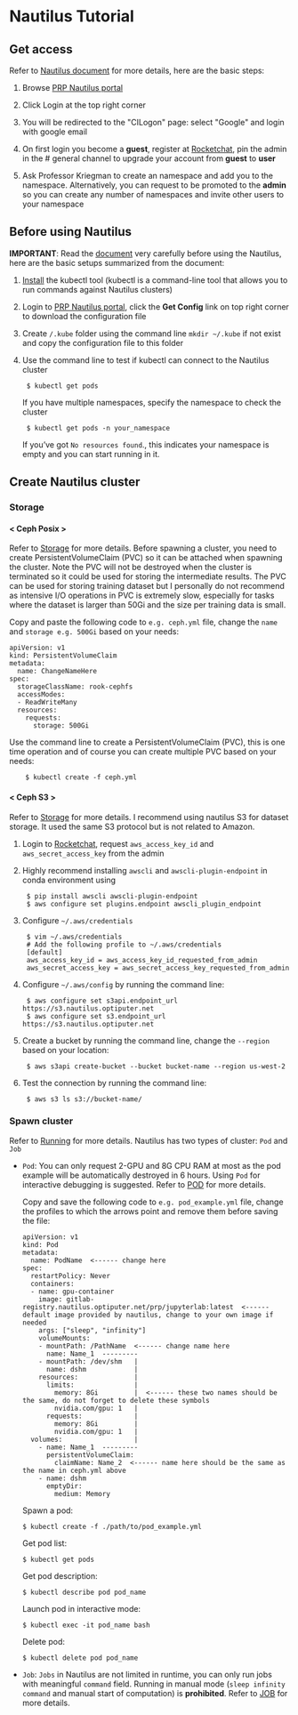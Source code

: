 # Nautilus Tutorial

## Get access
Refer to [Nautilus document](https://ucsd-prp.gitlab.io/userdocs/start/get-access/) for more details, here are the basic steps:

  1. Browse [PRP Nautilus portal](https://nautilus.optiputer.net/)
  
  2. Click Login at the top right corner
  3. You will be redirected to the "CILogon" page: select "Google" and login with google email
  4. On first login you become a **guest**, register at [Rocketchat](https://rocket.nautilus.optiputer.net/home), pin the admin in the # general channel to upgrade your account from **guest** to **user**
  5. Ask Professor Kriegman to create an namespace and add you to the namespace. Alternatively, you can request to be promoted to the **admin** so you can create any number of namespaces and invite other users to your namespace
  
## Before using Nautilus
**IMPORTANT**: Read the [document](https://ucsd-prp.gitlab.io/userdocs/start/quickstart/) very carefully before using the Nautilus, here are the basic setups summarized from the document:
  
  1. [Install](https://kubernetes.io/docs/tasks/tools/install-kubectl/) the kubectl tool (kubectl is a command-line tool that allows you to run commands against Nautilus clusters)
  2. Login to [PRP Nautilus portal](https://nautilus.optiputer.net/), click the **Get Config** link on top right corner to download the configuration file
  3. Create `/.kube` folder using the command line `mkdir ~/.kube` if not exist and copy the configuration file to this folder
  4. Use the command line to test if kubectl can connect to the Nautilus cluster
  
          $ kubectl get pods
     If you have multiple namespaces, specify the namespace to check the cluster
          
          $ kubectl get pods -n your_namespace
     If you’ve got `No resources found`., this indicates your namespace is empty and you can start running in it.
     
## Create Nautilus cluster
### Storage
#### < Ceph Posix >
Refer to [Storage](https://ucsd-prp.gitlab.io/userdocs/storage/toc-storage/) for more details. Before spawning a cluster, you need to create PersistentVolumeClaim (PVC) so it can be attached when spawning the cluster. Note the PVC will not be destroyed when the cluster is terminated so it could be used for storing the intermediate results. The PVC can be used for storing training dataset but I personally do not recommend as intensive I/O operations in PVC is extremely slow, especially for tasks where the dataset is larger than 50Gi and the size per training data is small.

Copy and paste the following code to `e.g. ceph.yml` file, change the `name` and `storage e.g. 500Gi` based on your needs:
    
    apiVersion: v1
    kind: PersistentVolumeClaim
    metadata:
      name: ChangeNameHere
    spec:
      storageClassName: rook-cephfs
      accessModes:
      - ReadWriteMany
      resources:
        requests:
          storage: 500Gi

Use the command line to create a PersistentVolumeClaim (PVC), this is one time operation and of course you can create multiple PVC based on your needs:

        $ kubectl create -f ceph.yml
        
#### < Ceph S3 >
Refer to [Storage](https://pacificresearchplatform.org/userdocs/storage/ceph-s3/) for more details. I recommend using nautilus S3 for dataset storage. It used the same S3 protocol but is not related to Amazon. 
    
  1. Login to [Rocketchat](https://rocket.nautilus.optiputer.net/home), request `aws_access_key_id` and `aws_secret_access_key` from the admin
    
  2. Highly recommend installing `awscli` and `awscli-plugin-endpoint` in conda environment using
    
          $ pip install awscli awscli-plugin-endpoint
          $ aws configure set plugins.endpoint awscli_plugin_endpoint
  
  3. Configure `~/.aws/credentials`
  
          $ vim ~/.aws/credentials
          # Add the following profile to ~/.aws/credentials
          [default]
          aws_access_key_id = aws_access_key_id_requested_from_admin
          aws_secret_access_key = aws_secret_access_key_requested_from_admin
          
  4. Configure `~/.aws/config` by running the command line:
  
          $ aws configure set s3api.endpoint_url https://s3.nautilus.optiputer.net
          $ aws configure set s3.endpoint_url https://s3.nautilus.optiputer.net
          
  5. Create a bucket by running the command line, change the `--region` based on your location:
  
          $ aws s3api create-bucket --bucket bucket-name --region us-west-2
          
  6. Test the connection by running the command line:
  
          $ aws s3 ls s3://bucket-name/
          
### Spawn cluster
Refer to [Running](https://pacificresearchplatform.org/userdocs/running/jupyter/) for more details. Nautilus has two types of cluster: `Pod` and `Job`

- `Pod`: You can only request 2-GPU and 8G CPU RAM at most as the pod example will be automatically destroyed in 6 hours. Using `Pod` for interactive debugging is suggested. Refer to [POD](https://pacificresearchplatform.org/userdocs/running/jupyter/) for more details.
  
  Copy and save the following code to `e.g. pod_example.yml` file, change the profiles to which the arrows point and remove them before saving the file:
      
      apiVersion: v1
      kind: Pod
      metadata:
        name: PodName  <------ change here
      spec:
        restartPolicy: Never
        containers:
        - name: gpu-container
          image: gitlab-registry.nautilus.optiputer.net/prp/jupyterlab:latest  <------ default image provided by nautilus, change to your own image if needed
          args: ["sleep", "infinity"]
          volumeMounts:
          - mountPath: /PathName  <------ change name here
            name: Name_1  ---------
          - mountPath: /dev/shm   |
            name: dshm            |
          resources:              |
            limits:               |
              memory: 8Gi         |  <------ these two names should be the same, do not forget to delete these symbols
              nvidia.com/gpu: 1   |
            requests:             |
              memory: 8Gi         |
              nvidia.com/gpu: 1   |
        volumes:                  |
          - name: Name_1  ---------
            persistentVolumeClaim:
              claimName: Name_2  <------ name here should be the same as the name in ceph.yml above
          - name: dshm
            emptyDir:
              medium: Memory
  
  Spawn a pod:
  
      $ kubectl create -f ./path/to/pod_example.yml
  
  Get pod list:
      
      $ kubectl get pods
      
  Get pod description:
      
      $ kubectl describe pod pod_name
      
  Launch pod in interactive mode:
  
      $ kubectl exec -it pod_name bash
      
  Delete pod:

      $ kubectl delete pod pod_name

- `Job`: `Jobs` in Nautilus are not limited in runtime, you can only run jobs with meaningful `command` field. Running in manual mode (`sleep infinity command` and manual start of computation) is **prohibited**. Refer to [JOB](https://pacificresearchplatform.org/userdocs/running/jobs/) for more details.
